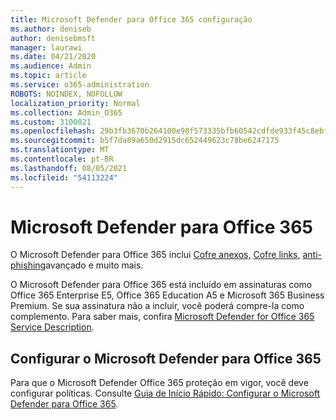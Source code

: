```yaml
---
title: Microsoft Defender para Office 365 configuração
ms.author: deniseb
author: denisebmsft
manager: laurawi
ms.date: 04/21/2020
ms.audience: Admin
ms.topic: article
ms.service: o365-administration
ROBOTS: NOINDEX, NOFOLLOW
localization_priority: Normal
ms.collection: Admin_O365
ms.custom: 3100021
ms.openlocfilehash: 29b3fb3670b264100e98f573335bfb60542cdfde933f45c8ebf77955c9ec9eb1
ms.sourcegitcommit: b5f7da89a650d2915dc652449623c78be6247175
ms.translationtype: MT
ms.contentlocale: pt-BR
ms.lasthandoff: 08/05/2021
ms.locfileid: "54113224"
---
```

# <a name="microsoft-defender-for-office-365"></a>Microsoft Defender para Office 365

O Microsoft Defender para Office 365 inclui [Cofre anexos,](/microsoft-365/security/office-365-security/atp-safe-attachments) [Cofre links,](/microsoft-365/security/office-365-security/atp-safe-links) [anti-phishing](/microsoft-365/security/office-365-security/atp-anti-phishing)avançado e muito mais. 

O Microsoft Defender para Office 365 está incluído em assinaturas como Office 365 Enterprise E5, Office 365 Education A5 e Microsoft 365 Business Premium. Se sua assinatura não a incluir, você poderá compre-la como complemento. Para saber mais, confira [Microsoft Defender for Office 365 Service Description](/office365/servicedescriptions/office-365-advanced-threat-protection-service-description).

## <a name="set-up-microsoft-defender-for-office-365"></a>Configurar o Microsoft Defender para Office 365

Para que o Microsoft Defender Office 365 proteção em vigor, você deve configurar políticas. Consulte [Guia de Início Rápido: Configurar o Microsoft Defender para Office 365](/microsoft-365/security/office-365-security/office-365-atp).

